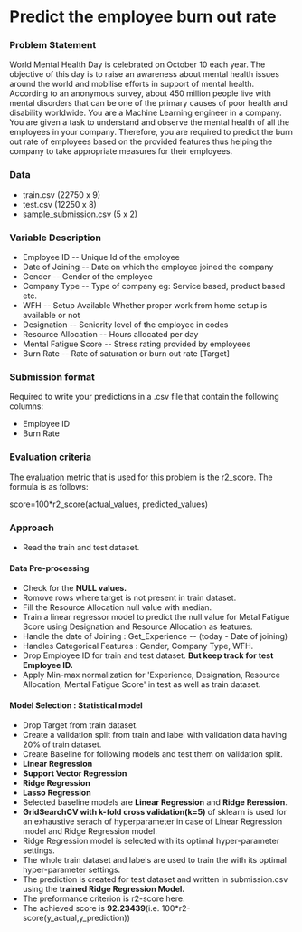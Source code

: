 # Predict the employee burn out rate

### Problem Statement
World Mental Health Day is celebrated on October 10 each year. The objective of this day is to raise an awareness about mental health issues around the world and mobilise
efforts in support of mental health. According to an anonymous survey, about 450 million people live with mental disorders that can be one of the primary causes of poor health
and disability worldwide.
You are a Machine Learning engineer in a company. You are given a task to understand and observe the mental health of all the employees in your company. Therefore, you are
required to predict the burn out rate of employees based on the provided features thus helping the company to take appropriate measures for their employees.

### Data
* train.csv (22750 x 9)
* test.csv (12250 x 8)
* sample_submission.csv (5 x 2)

### Variable Description
* Employee ID	-- Unique Id of the employee
* Date of Joining	-- Date on which the employee joined the company
* Gender	-- Gender of the employee
* Company Type	-- Type of company eg: Service based, product based etc.
* WFH -- Setup Available	Whether proper work from home setup is available or not 
* Designation	-- Seniority level of the employee in codes
* Resource Allocation -- Hours allocated per day
* Mental Fatigue Score	-- Stress rating provided by employees
* Burn Rate	-- Rate of saturation or burn out rate [Target]

### Submission format
Required to write your predictions in a .csv file that contain the following columns:
* Employee ID
* Burn Rate

### Evaluation criteria
The evaluation metric that is used for this problem is the r2_score. The formula is as follows:

 score=100*r2\_score(actual\_values, predicted\_values)
 
 ### Approach
 * Read the train and test dataset.
 #### Data Pre-processing
 * Check for the <b>NULL values.</b>
 * Romove rows where target is not present in train dataset.
 * Fill the Resource Allocation null value with median.
 * Train a linear regressor model to predict the null value for Metal Fatigue Score using Designation and Resource Allocation as features.
 * Handle the date of Joining : Get_Experience -- (today - Date of joining)
 * Handles Categorical Features : Gender, Company Type, WFH.
 * Drop Employee ID for train and test dataset. <b>But keep track for test Employee ID.</b>
 * Apply Min-max normalization for 'Experience, Designation, Resource Allocation, Mental Fatigue Score' in test as well as train dataset.
 #### Model Selection : Statistical model
 * Drop Target from train dataset.
 * Create a validation split from train and label with validation data having 20% of train dataset.
 * Create Baseline for following models and test them on validation split.
 * <b>Linear Regression</b>
 * <b>Support Vector Regression</b>
 * <b>Ridge Regression</b>
 * <b>Lasso Regression</b>
 * Selected baseline models are <b>Linear Regression</b> and <b>Ridge Reression</b>.
 * <b>GridSearchCV with k-fold cross validation(k=5)</b> of sklearn is used for an exhaustive serach of hyperparameter in case of Linear Regression model and Ridge Regression model.
 * Ridge Regression model is selected with its optimal hyper-parameter settings.
 * The whole train dataset and labels are used to train the <Ridge Regression model> with its optimal hyper-parameter settings.
 * The prediction is created for test dataset and written in submission.csv using the <b>trained Ridge Regression Model.</b>
 * The preformance criterion is r2-score here.
 * The achieved score is <b>92.23439</b>(i.e. 100*r2-score(y_actual,y_prediction))



